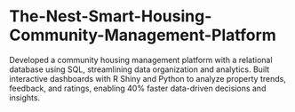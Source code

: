 # The-Nest-Smart-Housing-Community-Management-Platform
Developed a community housing management platform with a relational database using SQL, streamlining data organization and analytics. Built interactive dashboards with R Shiny and Python to analyze property trends, feedback, and ratings, enabling 40% faster data-driven decisions and insights.
